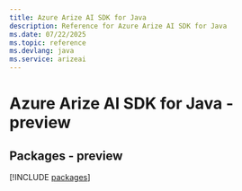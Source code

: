 ```yaml
---
title: Azure Arize AI SDK for Java
description: Reference for Azure Arize AI SDK for Java
ms.date: 07/22/2025
ms.topic: reference
ms.devlang: java
ms.service: arizeai
---
```

# Azure Arize AI SDK for Java - preview
## Packages - preview
[!INCLUDE [packages](arize-ai-index.md)]